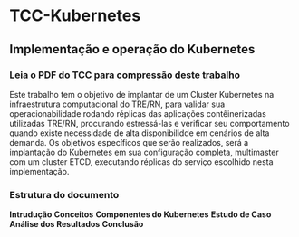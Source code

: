 # TCC-Kubernetes

## Implementação e operação do Kubernetes 

### Leia o PDF do TCC para compressão deste trabalho

Este trabalho tem o objetivo de implantar de um Cluster Kubernetes na infraestrutura computacional do TRE/RN, para validar sua operacionabilidade rodando réplicas das aplicações contêinerizadas utilizadas TRE/RN, procurando estressá-las e verificar seu comportamento quando existe necessidade de alta disponibilidde em cenários de alta demanda.
Os objetivos específicos que serão realizados, será a implantação do Kubernetes em sua configuração completa, multimaster com um cluster ETCD, executando réplicas do serviço escolhido nesta implementação. 

### Estrutura do documento

**Intrudução**
**Conceitos**
**Componentes do Kubernetes**
**Estudo de Caso**
**Análise dos Resultados**
**Conclusão**
